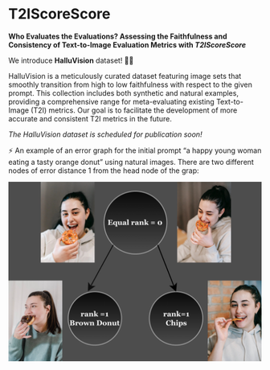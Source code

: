 # T2IScoreScore

**Who Evaluates the Evaluations? Assessing the Faithfulness and Consistency of Text-to-Image Evaluation Metrics with *T2IScoreScore***


We introduce **HalluVision** dataset! 📸✨

HalluVision is a meticulously curated dataset featuring image sets that smoothly transition from high to low faithfulness with respect to the given prompt. This collection includes both synthetic and natural examples, providing a comprehensive range for meta-evaluating existing Text-to-Image (T2I) metrics. Our goal is to facilitate the development of more accurate and consistent T2I metrics in the future.

*The HalluVision dataset is scheduled for publication soon!*

⚡	 An example of an error graph for the initial prompt “a
happy young woman eating a tasty orange donut” using natural
images. There are two different nodes of error distance 1 from the
head node of the grap:

![Diagram](figures/Sample.png)

